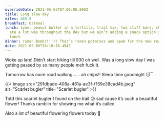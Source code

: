 ```yaml
---
overrideDate: 2021-05-03T07:00:00.000Z
title: Long slow day
miles: 485.8
breakfast: Oatmeal
lunch: spam, peanut butter in a tortilla, trail mix, two cliff bars, chips... I
  ate a lot was throughout the dAy but we ain’t adding a snack option so this is
  lunch
dinner: ramen Bomb!!!!!! That’s ramen potatoes and spam for the new readers
date: 2021-05-05T18:10:18.494Z
---
```

Woke up late! Didn’t start hiking till 930 oh well. Was a long slow day I was getting passed by so many people meh fuck it. 

Tomorrow has more road walking...... ah chips!! Sleep time goodnight 😴 

{{< image src="291dbade-406a-461a-ae3f-f169e38cad4b.jpeg" alt="Scarlet bugler" title="Scarlet bugler" >}}

 Totd this scarlet bugler I found on the trail 😕 sad cause it’s such a beautiful flower! Thanks ramblin for showing me what it’s called 



Also a lot of beautiful flowering flowers today 💐
